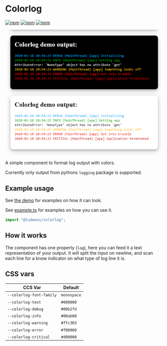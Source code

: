 # Colorlog

[![npm](https://img.shields.io/npm/v/@ludeeus/colorlog?style=for-the-badge)](https://www.npmjs.com/package/@ludeeus/colorlog)
[![npm](https://img.shields.io/badge/demo-live-green?style=for-the-badge)](https://rawcdn.githack.com/ludeeus/colorlog/master/example.html)
[![npm](https://img.shields.io/badge/example-file-blue?style=for-the-badge)](https://github.com/ludeeus/colorlog/blob/master/example.ts)

![example](https://raw.githubusercontent.com/ludeeus/colorlog/master/example.png)

A simple component to format log output with colors.

Currently only output from pythons `logging` package is supported.

## Example usage

See [the demo](https://rawcdn.githack.com/ludeeus/colorlog/master/example.html) for examples on how it can look.

See [example.ts](https://github.com/ludeeus/colorlog/blob/master/example.ts) for examples on how you can use it.

```typescript
import "@ludeeus/colorlog";
```

## How it works

The component has one property (`log`), here you can feed it a text representation of your output.
It will split the input on newline, and scan each line for a know indicator on what type of log line it is.

## CSS vars

| CCS Var                  | Default     |
| ------------------------ | ----------- |
| `--colorlog-font-family` | `monospace` |
| `--colorlog-text`        | `#000000`   |
| `--colorlog-debug`       | `#00b2fd`   |
| `--colorlog-info`        | `#00ab00`   |
| `--colorlog-warning`     | `#ffc303`   |
| `--colorlog-error`       | `#f00000`   |
| `--colorlog-critical`    | `#d00000`   |
